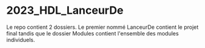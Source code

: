 # 2023_HDL_LanceurDe

Le repo contient 2 dossiers. Le premier nommé LanceurDe contient le projet final tandis que le dossier Modules contient l'ensemble des modules individuels.
